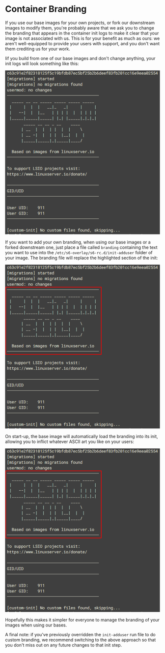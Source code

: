 # Container Branding

If you use our base images for your own projects, or fork our downstream images to modify them, you're probably aware that we ask you to change the branding that appears in the container init logs to make it clear that your image is not associated with us. This is for your benefit as much as ours: we aren't well-equipped to provide your users with support, and you don't want them crediting us for your work.

Iif you build from one of our base images and don't change anything, your init logs will look something like this:

![Default Container Branding](../assets/images/lsio-branding1.png)

If you want to add your own branding, when using our base images or a forked downstream one, just place a file called `branding` containing the text you want to use into the `/etc/s6-overlay/s6-rc.d/init-adduser` folder of your image. The branding file will replace the highlighted section of the init:

![Default Container Branding with Hightlights](../assets/images/lsio-branding2.png)

On start-up, the base image will automatically load the branding into its init, allowing you to inflict whatever ASCII art you like on your users:

![Custom Container Branding](../assets/images/lsio-branding2.png)

Hopefully this makes it simpler for everyone to manage the branding of your images when using our bases.

A final note: if you've previously overridden the `init-adduser` run file to do custom branding, we recommend switching to the above approach so that you don't miss out on any future changes to that init step.

